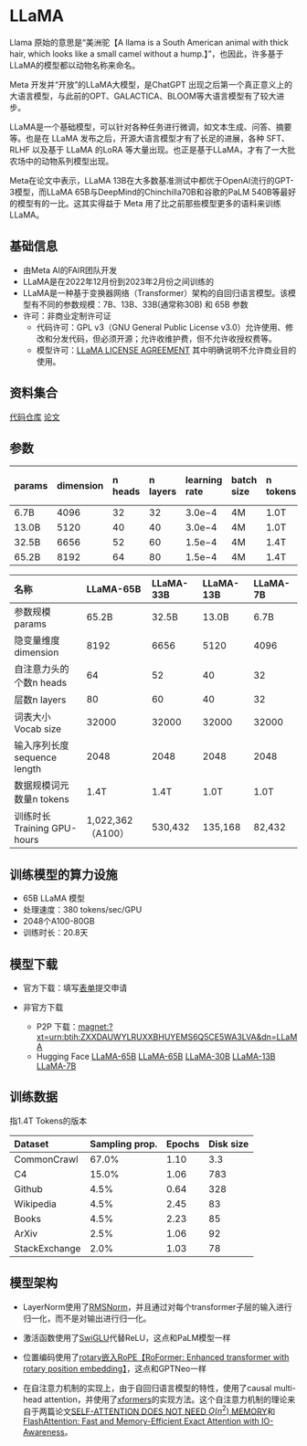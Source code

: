 # LLaMA

Llama 原始的意思是“美洲驼【A llama is a South American animal with thick hair, which looks like a small camel without a hump.】”，也因此，许多基于 LLaMA的模型都以动物名称来命名。

Meta 开发并“开放”的LLaMA大模型，是ChatGPT 出现之后第一个真正意义上的大语言模型，与此前的OPT、GALACTICA、BLOOM等大语言模型有了较大进步。

LLaMA是一个基础模型，可以针对各种任务进行微调，如文本生成、问答、摘要等。也是在 LLaMA 发布之后，开源大语言模型才有了长足的进展，各种 SFT、RLHF 以及基于 LLaMA 的LoRA 等大量出现。也正是基于LLaMA，才有了一大批农场中的动物系列模型出现。

Meta在论文中表示，LLaMA 13B在大多数基准测试中都优于OpenAI流行的GPT-3模型，而LLaMA 65B与DeepMind的Chinchilla70B和谷歌的PaLM 540B等最好的模型有的一比。这其实得益于 Meta 用了比之前那些模型更多的语料来训练LLaMA。


## 基础信息

- 由Meta AI的FAIR团队开发
- LLaMA是在2022年12月份到2023年2月份之间训练的
- LLaMA是一种基于变换器网络（Transformer）架构的自回归语言模型。该模型有不同的参数规模：7B、13B、33B(通常称30B) 和 65B 参数
- 许可：非商业定制许可证
  - 代码许可：GPL v3（GNU General Public License v3.0）允许使用、修改和分发代码，但必须开源；允许收维护费，但不允许收授权费等。
  - 模型许可：[LLaMA LICENSE AGREEMENT](https://docs.google.com/forms/d/e/1FAIpQLSfqNECQnMkycAp2jP4Z9TFX0cGR4uf7b_fBxjY_OjhJILlKGA/viewform) 其中明确说明不允许商业目的使用。




## 资料集合
[代码仓库](https://github.com/facebookresearch/llama)
[论文](https://arxiv.org/pdf/2302.13971.pdf)

## 参数
|params|dimension|n heads|n layers| learning rate| batch size| n tokens|Training GPU-hours|
|:-|:-|:-|:-|:-|:-|:-|:-|
|6.7B |4096| 32|32|3.0e−4|4M|1.0T|82,432|
|13.0B|5120| 40|40|3.0e−4|4M|1.0T|135,168|
|32.5B|6656| 52|60|1.5e−4|4M|1.4T|530,432|
|65.2B|8192| 64|80|1.5e−4|4M|1.4T|1,022,362|



|名称|LLaMA-65B|LLaMA-33B|LLaMA-13B|LLaMA-7B|
|:-|:-|:-|:-|:-|
|参数规模params|65.2B|32.5B|13.0B|6.7B|
|隐变量维度dimension|8192|6656|5120|4096|
|自注意力头的个数n heads|64|52|40|32|
|层数n layers|80|60|40|32|
|词表大小Vocab size|32000|32000|32000|32000|
|输入序列长度sequence length|2048|2048|2048|2048|
|数据规模词元数量n tokens|1.4T|1.4T|1.0T|1.0T|
|训练时长Training GPU-hours|1,022,362（A100）|530,432|135,168|82,432|

## 训练模型的算力设施

- 65B LLaMA 模型
- 处理速度：380 tokens/sec/GPU
- 2048个A100-80GB
- 训练时长：20.8天

## 模型下载

 - 官方下载：填写[表单](https://docs.google.com/forms/d/e/1FAIpQLSfqNECQnMkycAp2jP4Z9TFX0cGR4uf7b_fBxjY_OjhJILlKGA/viewform)提交申请

- 非官方下载
  - P2P 下载：[magnet:?xt=urn:btih:ZXXDAUWYLRUXXBHUYEMS6Q5CE5WA3LVA&dn=LLaMA](magnet:?xt=urn:btih:ZXXDAUWYLRUXXBHUYEMS6Q5CE5WA3LVA&dn=LLaMA)
  - Hugging Face [LLaMA-65B](https://huggingface.co/datasets/nyanko7/LLaMA-65B) [LLaMA-65B](https://huggingface.co/huggyllama/llama-65b) [LLaMA-30B](https://huggingface.co/huggyllama/llama-30b) [LLaMA-13B](https://huggingface.co/huggyllama/llama-13b) [LLaMA-7B](https://huggingface.co/huggyllama/llama-7b)


## 训练数据

指1.4T Tokens的版本

|Dataset|Sampling prop.|Epochs|Disk size|
|:-|:-|:-|:-|
|CommonCrawl   |67.0% |1.10| 3.3| TB|
|C4            |15.0% |1.06| 783| GB|
|Github        |4.5%  |0.64| 328| GB|
|Wikipedia     |4.5%  |2.45| 83 | GB|
|Books         |4.5%  |2.23| 85 | GB|
|ArXiv         |2.5%  |1.06| 92 | GB|
|StackExchange |2.0%  |1.03| 78 | GB|


## 模型架构



- LayerNorm使用了[RMSNorm](https://arxiv.org/pdf/1910.07467.pdf)，并且通过对每个transformer子层的输入进行归一化，而不是对输出进行归一化。

- 激活函数使用了[SwiGLU](https://arxiv.org/pdf/2002.05202.pdf)代替ReLU，这点和PaLM模型一样

- 位置编码使用了[rotary嵌入RoPE【RoFormer: Enhanced transformer with rotary position embedding】](https://arxiv.org/pdf/2104.09864.pdf)，这点和GPTNeo一样

- 在自注意力机制的实现上，由于自回归语言模型的特性，使用了causal multi-head attention，并使用了[xformers](https://github.com/facebookresearch/xformers)的实现方法。这个自注意力机制的理论来自于两篇论文[SELF-ATTENTION DOES NOT NEED $O(n^2)$ MEMORY](https://arxiv.org/pdf/2205.14135.pdf)和[FlashAttention: Fast and Memory-Efficient Exact Attention with IO-Awareness](https://arxiv.org/pdf/2205.14135.pdf)。
